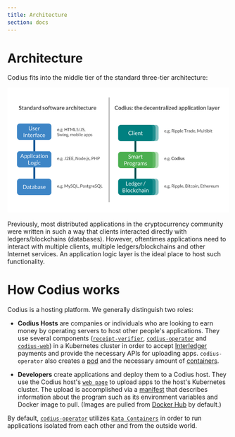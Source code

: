 ```yaml
---
title: Architecture
section: docs
---
```


# Architecture

Codius fits into the middle tier of the standard three-tier architecture:

![Codius 3-Tier Architecture](/assets/img/docs/three-tier-architecture.png)

Previously, most distributed applications in the cryptocurrency community were written in such a way that clients interacted directly with ledgers/blockchains (databases). However, oftentimes applications need to interact with multiple clients, multiple ledgers/blockchains and other Internet services. An application logic layer is the ideal place to host such functionality.

# How Codius works

Codius is a hosting platform. We generally distinguish two roles:

* **Codius Hosts** are companies or individuals who are looking to earn money by operating servers to host other people's applications. They use several components ([`receipt-verifier`](https://github.com/coilhq/receipt-verifier), [`codius-operator`](https://github.com/codius/codius-operator) and [`codius-web`](https://github.com/codius/codius-web)) in a Kubernetes cluster in order to accept [Interledger](https://interledger.org) payments and provide the necessary APIs for uploading apps. `codius-operator` also creates a [pod](https://kubernetes.io/docs/concepts/workloads/pods/pod/) and the necessary amount of [containers](https://www.docker.com/what-container).

* **Developers** create applications and deploy them to a Codius host. They use the Codius host's [`web page`](https://github.com/codius/codius-web) to upload apps to the host's Kubernetes cluster. The upload is accomplished via a [manifest](https://godoc.org/github.com/codius/codius-operator/servers#Services) that describes information about the program such as its environment variables and Docker image to pull. (Images are pulled from [Docker Hub](https://hub.docker.com/) by default.)

By default, [ `codius-operator`](https://github.com/codius/codius-operator) utilizes [`Kata Containers`](https://katacontainers.io/) in order to run applications isolated from each other and from the outside world.
